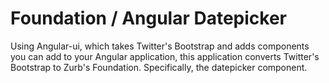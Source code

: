# Foundation / Angular Datepicker

Using Angular-ui, which takes Twitter's Bootstrap and adds components you can add to your Angular application, this application converts Twitter's Bootstrap to Zurb's Foundation. Specifically, the datepicker component.